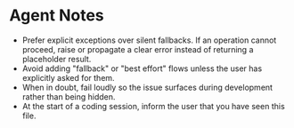 # Agent Notes

- Prefer explicit exceptions over silent fallbacks. If an operation cannot proceed, raise or propagate a clear error instead of returning a placeholder result.
- Avoid adding "fallback" or "best effort" flows unless the user has explicitly asked for them.
- When in doubt, fail loudly so the issue surfaces during development rather than being hidden.
- At the start of a coding session, inform the user that you have seen this file.
